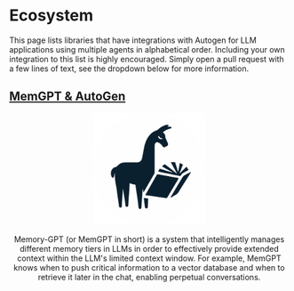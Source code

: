 # Ecosystem

This page lists libraries that have integrations with Autogen for LLM applications using multiple agents in alphabetical order. Including your own integration to this list is highly encouraged. Simply open a pull request with a few lines of text, see the dropdown below for more information.


## [MemGPT & AutoGen](https://memgpt.readthedocs.io/en/latest/autogen/)

<div style="text-align: center;">
    <img src="img/ecosystem-memgpt.png" alt="Memgpt" style="width: 40%;"/>

Memory-GPT (or MemGPT in short) is a system that intelligently manages different memory tiers in LLMs in order to effectively provide extended context within the LLM's limited context window. For example, MemGPT knows when to push critical information to a vector database and when to retrieve it later in the chat, enabling perpetual conversations.


</div> <!-- Change the width as needed -->
